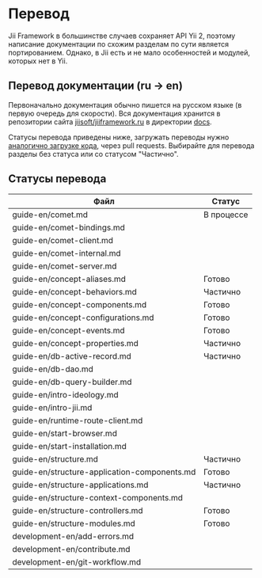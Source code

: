 # Перевод

Jii Framework в большинстве случаев сохраняет API Yii 2, поэтому написание документации по схожим разделам по сути является
портированием. Однако, в Jii есть и не мало особенностей и модулей, которых нет в Yii.

## Перевод документации (ru -> en)

Первоначально документация обычно пишется на русском языке (в первую очередь для скорости). Вся документация хранится
в репозитории сайта [jiisoft/jiiframework.ru](https://github.com/jiisoft/jiiframework.ru) в директории
[docs](https://github.com/jiisoft/jiiframework.ru/tree/master/docs).

Статусы перевода приведены ниже, загружать переводы нужно [аналогично загрузке кода](git-workflow),
через pull requests.
Выбирайте для перевода разделы без статуса или со статусом "Частично".

## Статусы перевода

Файл                                         | Статус
---------------------------------------------|---------------------
guide-en/comet.md                            | В процессе
guide-en/comet-bindings.md                   | 
guide-en/comet-client.md                     | 
guide-en/comet-internal.md                   | 
guide-en/comet-server.md                     | 
guide-en/concept-aliases.md                  | Готово
guide-en/concept-behaviors.md                | Частично
guide-en/concept-components.md               | Готово
guide-en/concept-configurations.md           | Готово
guide-en/concept-events.md                   | Готово
guide-en/concept-properties.md               | Частично
guide-en/db-active-record.md                 | Частично
guide-en/db-dao.md                           | 
guide-en/db-query-builder.md                 | 
guide-en/intro-ideology.md                   | 
guide-en/intro-jii.md                        | 
guide-en/runtime-route-client.md             | 
guide-en/start-browser.md                    | 
guide-en/start-installation.md               | 
guide-en/structure.md                        | Частично
guide-en/structure-application-components.md | Готово
guide-en/structure-applications.md           | Частично
guide-en/structure-context-components.md     | 
guide-en/structure-controllers.md            | Готово
guide-en/structure-modules.md                | Готово
development-en/add-errors.md                 |
development-en/contribute.md                 |
development-en/git-workflow.md               |